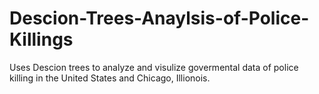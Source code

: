 # Descion-Trees-Anaylsis-of-Police-Killings

Uses Descion trees to analyze and visulize govermental data of police killing in the United States and Chicago, Illionois.
